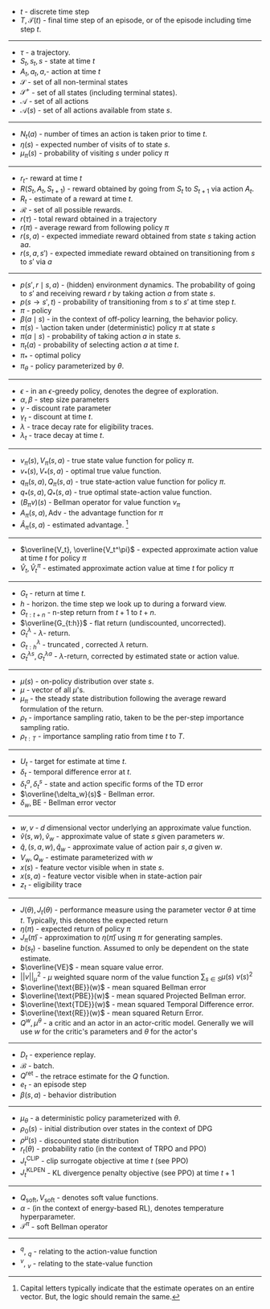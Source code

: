 * $t$ - discrete time step
* $T, \mathcal{T}(t)$ - final time step of an episode, or of the episode including time step $t$. 
*****
* $\tau$ - a trajectory.
* $S_t, s_t, s$ - state at time  $t$
* $A_t, a_t, a$,- action at time $t$
* $\mathcal{S}$ - set of all non-terminal states
* $\mathcal{S}^+$ - set of all states (including terminal states).
* $\mathcal{A}$ - set of all actions
* $\mathcal{A}(s)$ - set of all actions available from state $s$.
*****
* $N_t(a)$ - number of times an action is taken prior to time $t$.
* $\eta(s)$ - expected number of visits of to state $s$. 
* $\mu_\pi(s)$ - probability of visiting $s$ under policy $\pi$
*****
* $r_t$- reward at time $t$
* $R(S_t,A_t,S_{t+1})$ - reward obtained by going from $S_t$ to $S_{t+1}$ via action $A_t$.
* $R_t$ - estimate of a reward at time $t$.
* $\mathcal{R}$ - set of all possible rewards.
* $r(\tau)$ - total reward obtained in a trajectory
* $r(\pi)$ - average reward from following policy $\pi$ 
* $r(s,a)$ - expected immediate reward obtained from state $s$ taking action a$a$.
* $r(s,a,s')$ - expected immediate reward obtained on transitioning from $s$ to $s'$ via $a$
*****
* $p(s',r\mid s, a)$ - (hidden) environment dynamics. The probability of going to $s'$ and receiving reward $r$ by taking action $a$ from state $s$.
* $p(s\to s',t)$ - probability of transitioning from $s$ to $s'$ at time step $t$.
* $\pi$ - policy
* $\beta(a\mid s)$ - in the context of off-policy learning, the behavior policy.
* $\pi(s)$ - \action taken under (deterministic) policy $\pi$ at state $s$
* $\pi(a\mid s)$ - probability of taking action $a$ in state $s$.
* $\pi_t(a)$ - probability of selecting action $a$ at time $t$.
* $\pi_\ast$ - optimal policy
* $\pi_\theta$ - policy parameterized by $\theta$.
*****
* $\epsilon$ - in an $\epsilon$-greedy policy, denotes the degree of exploration.
* $\alpha,\beta$ - step size parameters
* $\gamma$ - discount rate parameter
* $\gamma_t$ - discount at time $t$.
* $\lambda$ - trace decay rate for eligibility traces.
* $\lambda_t$ - trace decay at time $t$.
*****
* $v_\pi(s), V_\pi(s,a)$ - true state value function for policy $\pi$. 
* $v_\ast(s), V_\ast(s,a)$ - optimal true value function.
* $q_\pi(s,a), Q_\pi(s,a)$ - true state-action value function for policy $\pi$. 
* $q_\ast(s,a), Q_\ast(s,a)$ - true optimal state-action value function. 
* $(B_\pi v)(s)$ - Bellman operator for value function $v_\pi$
* $A_\pi(s,a), \text{Adv}$ - the advantage function for $\pi$ 
* $\hat{A}_\pi(s,a)$ - estimated advantage. [^1]

[^1]: Capital letters typically indicate that the estimate operates on an entire vector. But, the logic should remain the same. 
*****
* $\overline{V_t}, \overline{V_t^\pi}$ - expected approximate action value at time $t$ for policy $\pi$
* $\hat{V}_t, \hat{V}_t^\pi$ - estimated approximate action value at time $t$ for policy $\pi$
*****
* $G_t$ - return at time $t$.
* $h$ - horizon. the time step we look up to during a forward view.
* $G_{t:t+n}$ - n-step return from $t+1$ to $t+n$.
* $\overline{G_{t:h}}$ - flat return (undiscounted, uncorrected).
* $G_t^\lambda$ - $\lambda$- return.
* $G_{t:h}^\lambda$ - truncated , corrected $\lambda$ return.
* $G_{t}^{\lambda s},G_{t}^{\lambda a}$ - $\lambda$-return, corrected by estimated state or action value.
*****
* $\mu(s)$ - on-policy distribution over state $s$.
* $\mu$ - vector of all $\mu$'s. 
* $\mu_\pi$ - the steady state distribution following the average reward formulation of the return.
* $\rho_t$ - importance sampling ratio, taken to be the per-step importance sampling ratio.
* $\rho_{t:T}$ - importance sampling ratio from time $t$ to $T$.
*****
* $U_t$ - target for estimate at time $t$.
* $\delta_t$ - temporal difference error at $t$.
* $\delta_t^a, \delta_t^s$ - state and action specific forms of the TD error
* $\overline{\delta_w}(s)$ - Bellman error.
* $\delta_w, \text{BE}$ - Bellman error vector
*****
* $w,v$ - $d$ dimensional vector underlying an approximate value function.
* $\hat{v}(s,w), \hat{v}_w$ - approximate value of state $s$  given parameters $w$.
* $\hat{q},(s,a, w), \hat{q}_w$ - approximate value of action pair $s,a$ given $w$.
* $V_w, Q_w$ - estimate parameterized with $w$
* $x(s)$ - feature vector visible when in state $s$.
* $x(s,a)$ - feature vector visible when in state-action pair
* $z_t$ - eligibility trace
*****
* $J(\theta), J_t(\theta)$ - performance measure using the parameter vector $\theta$ at time $t$. Typically, this denotes the expected return
* $\eta(\pi)$ - expected return of policy $\pi$
* $J_\pi(\bar{\pi})$ - approximation to $\eta(\bar\pi)$ using $\pi$ for generating samples.
* $b(s_t)$ - baseline function. Assumed to only be dependent on the state estimate.
* $\overline{VE}$ - mean square value error.
* $||v||_\mu^2$ - $\mu$ weighted square norm of the value function $\sum_{s\in S}\mu(s) \ v(s)^2$
* $\overline{\text{BE}}(w)$ - mean squared Bellman error
* $\overline{\text{PBE}}(w)$ - mean squared Projected Bellman error.
* $\overline{\text{TDE}}(w)$ - mean squared Temporal Difference error.
* $\overline{\text{RE}}(w)$ - mean squared Return Error.
* $Q^w, \mu^\theta$ - a critic and an actor in an actor-critic model. Generally we will use $w$ for the critic's parameters and $\theta$ for the actor's
*****
* $D_t$ - experience replay.
* $\mathcal{B}$ - batch.
* $Q^\text{ret}$ - the retrace estimate for the $Q$ function. 
* $e_t$ - an episode step 
* $\beta(s,a)$ - behavior distribution 
*****
* $\mu_\theta$ - a deterministic policy parameterized with $\theta$. 
* $\rho_0(s)$ - initial distribution over states in the context of DPG
* $\rho^\mu(s)$ - discounted state distribution
* $r_t(\theta)$ - probability ratio (in the context of TRPO and PPO)
* $J_t^\text{CLIP}$ - clip surrogate objective at time $t$ (see PPO) 
* $J_t^\text{KLPEN}$ - KL divergence penalty objective (see PPO) at time $t+1$ 
***** 
* $Q_\text{soft}, V_\text{soft}$ - denotes soft value functions. 
* $\alpha$ - (in the context of energy-based RL), denotes temperature hyperparameter. 
* $\mathcal{T}^\pi$ - soft Bellman operator
*****
* $^q$, $_q$ - relating to the action-value function 
* $^v$, $_v$ - relating to the state-value function 